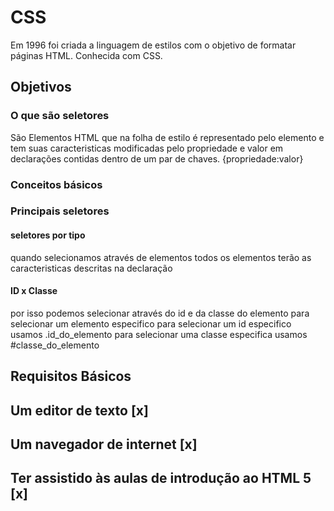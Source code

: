 # CSS

Em 1996 foi criada a linguagem de estilos com o objetivo de formatar páginas HTML. Conhecida com CSS.

## Objetivos

### O que são seletores

São Elementos HTML que na folha de estilo é representado pelo elemento e tem suas caracteristicas modificadas pelo propriedade e valor em declarações contidas dentro de um par de chaves. {propriedade:valor}



### Conceitos básicos

### Principais seletores

#### seletores por tipo
quando selecionamos através de elementos todos os elementos terão as caracteristicas descritas na declaração 

#### ID x Classe
por isso podemos selecionar através do id e da classe do elemento para selecionar um elemento especifico
para selecionar um id especifico usamos .id_do_elemento
para selecionar uma classe especifica usamos #classe_do_elemento

## Requisitos Básicos

## Um editor de texto [x]

## Um navegador de internet [x]

## Ter assistido às aulas de introdução ao HTML 5 [x]